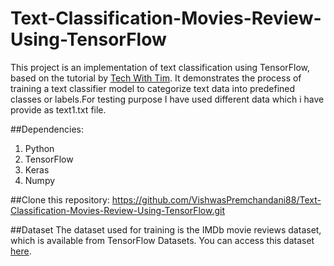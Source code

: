 # Text-Classification-Movies-Review-Using-TensorFlow
This project is an implementation of text classification using TensorFlow, based on the tutorial by [Tech With Tim]([link-to-the-tutoria](https://www.youtube.com/watch?v=k-_pWoy2fb4&list=PLzMcBGfZo4-lak7tiFDec5_ZMItiIIfmj&index=5)). It demonstrates the process of training a text classifier model to categorize text data into predefined classes or labels.For testing purpose I have used different data which i have provide as text1.txt file.


##Dependencies:
1. Python
2. TensorFlow
3. Keras
4. Numpy


##Clone this repository:
https://github.com/VishwasPremchandani88/Text-Classification-Movies-Review-Using-TensorFlow.git


##Dataset
The dataset used for training is the IMDb movie reviews dataset, which is available from TensorFlow Datasets. You can access this dataset [here](https://www.tensorflow.org/datasets/catalog/imdb_reviews).
